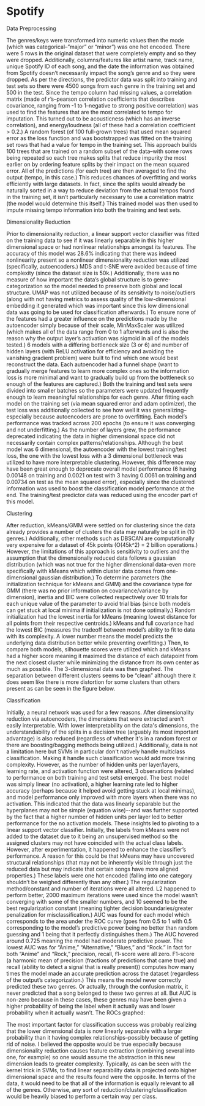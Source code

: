 # Spotify

Data Preprocessing

The genres/keys were transformed into numeric values then the mode (which was categorical–”major” or “minor”) was one hot encoded. There were 5 rows in the original dataset that were completely empty and so they were dropped. Additionally, columns/features like artist name, track name, unique Spotify ID of each song, and the date the information was obtained from Spotify doesn’t necessarily impact the song’s genre and so they were dropped. As per the directions, the predictor data was split into training and test sets so there were 4500 songs from each genre in the training set and 500 in the test. Since the tempo column had missing values, a correlation matrix (made of r’s–pearson correlation coefficients that describes covariance, ranging from -1 to 1–negative to strong positive correlation) was used to find the features that are the most correlated to tempo for imputation. This turned out to be acousticness (which has an inverse correlation), and energy/loudness (all of these had a correlation coefficient > 0.2.) A random forest (of 100 full-grown trees) that used mean squared error as the loss function and was bootstrapped was fitted on the training set rows that had a value for tempo in the training set. This approach builds 100 trees that are trained on a random subset of the data–with some rows being repeated so each tree makes splits that reduce impurity the most earlier on by ordering feature splits by their impact on the mean squared error. All of the predictions (for each tree) are then averaged to find the output (tempo, in this case.) This reduces chances of overfitting and works efficiently with large datasets. In fact, since the splits would already be naturally sorted in a way to reduce deviation from the actual tempos found in the training set, it isn’t particularly necessary to use a correlation matrix (the model would determine this itself.) This trained model was then used to impute missing tempo information into both the training and test sets.

Dimensionality Reduction

Prior to dimensionality reduction, a linear support vector classifier was fitted on the training data to see if it was linearly separable in this higher dimensional space or had nonlinear relationships amongst its features. The accuracy of this model was 28.6% indicating that there was indeed nonlinearity present so a nonlinear dimensionality reduction was utilized (specifically, autoencoders.) MDS and t-SNE were avoided because of time complexity (since the dataset size is 50k.) Additionally, there was no measure of how important the data’s global structure is to genre-categorization so the model needed to preserve both global and local structure. UMAP was not utilized because of its sensitivity to noise/outliers (along with not having metrics to assess quality of the low-dimensional embedding it generated which was important since this low dimensional data was going to be used for classification afterwards.) To ensure none of the features had a greater influence on the predictions made by the autoencoder simply because of their scale, MinMaxScaler was utilized (which makes all of the data range from 0 to 1 afterwards and is also the reason why the output layer’s activation was sigmoid in all of the models tested.) 6 models with a differing bottleneck size (3 or 6) and number of hidden layers (with ReLU activation for efficiency and avoiding the vanishing gradient problem) were built to find which one would best reconstruct the data. Each autoencoder had a funnel shape (want to gradually merge features to learn more complex ones so the information loss is more minimal and want to gradually build up from the bottleneck so enough of the features are captured.) Both the training and test sets were divided into smaller batches so the parameters were updated frequently enough to learn meaningful relationships for each genre. After fitting each model on the training set (via mean squared error and adam optimizer), the test loss was additionally collected to see how well it was generalizing–especially because autoencoders are prone to overfitting. Each model’s performance was tracked across 200 epochs (to ensure it was converging and not underfitting.) As the number of layers grew, the performance deprecated indicating the data in higher dimensional space did not necessarily contain complex patterns/relationships. Although the best model was 6 dimensional, the autoencoder with the lowest training/test loss, the one with the lowest loss with a 3 dimensional bottleneck was utilized to have more interpretable clustering. However, this difference may have been great enough to deprecate overall model performance (6 having 0.00148 on training and 0.0021 on test with 3 having 0.0061 on training and 0.00734 on test as the mean squared error), especially since the clustered information was used to boost the classification model performance at the end. The training/test predictor data was reduced using the encoder part of this model.

Clustering

After reduction, kMeans/GMM were settled on for clustering since the data already provides a number of clusters the data may naturally be split in (10 genres.) Additionally, other methods such as DBSCAN are computationally very expensive for a dataset of 45k points (O(45k^2) = 2 billion operations.) However, the limitations of this approach is sensitivity to outliers and the assumption that the dimensionally reduced data follows a gaussian distribution (which was not true for the higher dimensional data–even more specifically with kMeans which within cluster data comes from one-dimensional gaussian distribution.) To determine parameters (the initialization technique for kMeans and GMM) and the covariance type for GMM (there was no prior information on covariance/variance by dimension), inertia and BIC were collected respectively over 10 trials for each unique value of the parameter to avoid trial bias (since both models can get stuck at local minima if initialization is not done optimally.) Random initialization had the lowest inertia for kMeans (meaning lowest distance for all points from their respective centroids.) kMeans and full covariance had the lowest BIC (measures the tradeoff between model’s ability to fit to data with its complexity. A lower number means the model predicts the underlying data distribution better while preventing overfitting.) Then, to compare both models, silhouette scores were utilized which and kMeans had a higher score meaning it maximed the distance of each datapoint from the next closest cluster while minimizing the distance from its own center as much as possible. The 3-dimensional data was then graphed. The separation between different clusters seems to be “clean” although there it does seem like there is more distortion for some clusters than others present as can be seen in the figure below.

Classification

Initially, a neural network was used for a few reasons. After dimensionality reduction via autoencoders, the dimensions that were extracted aren't easily interpretable. With lower interpretability on the data's dimensions, the understandability of the splits in a decision tree (arguably its most important advantage) is also reduced (regardless of whether it's in a random forest or there are boosting/bagging methods being utilized.) Additionally, data is not a limitation here but SVMs in particular don't natively handle multiclass classification. Making it handle such classification would add more training complexity. However, as the number of hidden units per layer/layers, learning rate, and activation function were altered, 3 observations (related to performance on both training and test sets) emerged. The best model was simply linear (no activation), a higher learning rate led to higher accuracy (perhaps because it helped avoid getting stuck at local minimas), and model performance only improved with more layers when there was no activation. This indicated that the data was linearly separable but the hyperplanes may not be simple (equation wise)--and was further supported by the fact that a higher number of hidden units per layer led to better performance for the no activation models. These insights led to pivoting to a linear support vector classifier. Initially, the labels from kMeans were not added to the dataset due to it being an unsupervised method so the assigned clusters may not have coincided with the actual class labels. However, after experimentation, it happened to enhance the classifier’s performance. A reason for this could be that kMeans may have uncovered structural relationships (that may not be inherently visible through just the reduced data but may indicate that certain songs have more aligned properties.) These labels were one hot encoded (falling into one category shouldn’t be weighed differently than any other.) The regularization method/constant and number of iterations were all altered. L2 happened to perform better, 2000 maximum iterations were used since the model wasn’t converging with some of the smaller numbers, and 10 seemed to be the best regularization constant (meaning tighter decision boundaries/greater penalization for misclassification.) AUC was found for each model which corresponds to the area under the ROC curve (goes from 0.5 to 1 with 0.5 corresponding to the model’s predictive power being no better than random guessing and 1 being that it perfectly distinguishes them.) The AUC hovered around 0.725 meaning the model had moderate predictive power. The lowest AUC was for “Anime,” “Alternative,” “Blues,” and “Rock.” In fact for both “Anime” and “Rock,” precision, recall, f1-score were all zero. F1-score (a harmonic mean of precision (fractions of predictions that came true) and recall (ability to detect a signal that is really present)) computes how many times the model made an accurate prediction across the dataset (regardless of the output’s categorization.) This means the model never correctly predicted these two genres. Or actually, through the confusion matrix, it never predicted that a song belonged to these two genres at all. But AUC is non-zero because in these cases, these genres may have been given a higher probability of being the label when it actually was and lower probability when it actually wasn’t. The ROCs graphed:

The most important factor for classification success was probably realizing that the lower dimensional data is now linearly separable with a larger probability than it having complex relationships–possibly because of getting rid of noise. I believed the opposite would be true especially because dimensionality reduction causes feature extraction (combining several into one, for example) so one would assume the abstraction in this new dimension leads to greater complexity. Typically, as can be seen with the kernel trick in SVMs, to find linear separability data is projected onto higher dimensional space and the results found were the opposite. In terms of the data, it would need to be that all of the information is equally relevant to all of the genres. Otherwise, any sort of reduction/clustering/classification would be heavily biased to perform a certain way per class.
